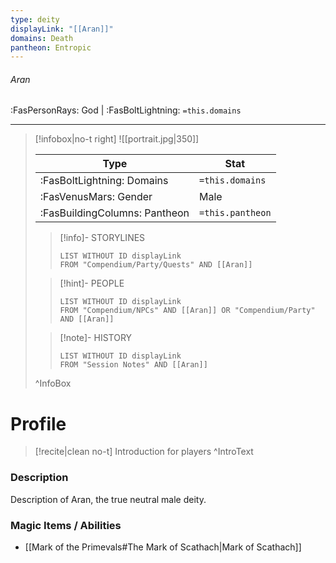 ```yaml
---
type: deity
displayLink: "[[Aran]]"
domains: Death
pantheon: Entropic
---
```


###### Aran
<span class="sub2">:FasPersonRays: God | :FasBoltLightning: `=this.domains` </span>
___

> [!infobox|no-t right]
> ![[portrait.jpg|350]]
>
> | Type | Stat |
> | ---- | ---- |
> | :FasBoltLightning: Domains | `=this.domains` |
> | :FasVenusMars: Gender | Male |
> | :FasBuildingColumns: Pantheon | `=this.pantheon` |
>
>> [!info]- STORYLINES
>>```dataview
>>LIST WITHOUT ID displayLink
>>FROM "Compendium/Party/Quests" AND [[Aran]]
>
>> [!hint]-  PEOPLE
>>```dataview
>>LIST WITHOUT ID displayLink
>>FROM "Compendium/NPCs" AND [[Aran]] OR "Compendium/Party" AND [[Aran]] 
>
>>[!note]- HISTORY
>>```dataview
>>LIST WITHOUT ID displayLink
>>FROM "Session Notes" AND [[Aran]]
>
>^InfoBox

# Profile

> [!recite|clean no-t]
>	Introduction for players
>^IntroText

### Description
Description of Aran, the true neutral male deity.

### Magic Items / Abilities
- [[Mark of the Primevals#The Mark of Scathach|Mark of Scathach]]
